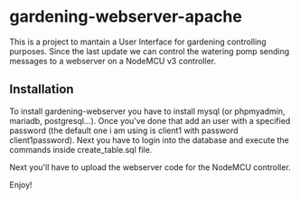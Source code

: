 # gardening-webserver-apache
This is a project to mantain a User Interface for gardening controlling purposes.
Since the last update we can control the watering pomp sending messages to a webserver on a NodeMCU v3 controller.

## Installation

To install gardening-webserver you have to install mysql (or phpmyadmin, mariadb, postgresql...). 
Once you've done that add an user with a specified password (the default one i am using is client1 with password client1password). 
Next you have to login into the database and execute the commands inside create_table.sql file.

Next you'll have to upload the webserver code for the NodeMCU controller.

Enjoy!
